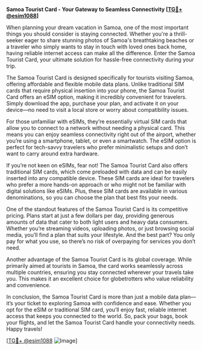 **Samoa Tourist Card - Your Gateway to Seamless Connectivity [[TG💪+ @esim1088](https://t.me/s/esim1088)]**

When planning your dream vacation in Samoa, one of the most important things you should consider is staying connected. Whether you're a thrill-seeker eager to share stunning photos of Samoa's breathtaking beaches or a traveler who simply wants to stay in touch with loved ones back home, having reliable internet access can make all the difference. Enter the Samoa Tourist Card, your ultimate solution for hassle-free connectivity during your trip.

The Samoa Tourist Card is designed specifically for tourists visiting Samoa, offering affordable and flexible mobile data plans. Unlike traditional SIM cards that require physical insertion into your phone, the Samoa Tourist Card offers an eSIM option, making it incredibly convenient for travelers. Simply download the app, purchase your plan, and activate it on your device—no need to visit a local store or worry about compatibility issues.

For those unfamiliar with eSIMs, they’re essentially virtual SIM cards that allow you to connect to a network without needing a physical card. This means you can enjoy seamless connectivity right out of the airport, whether you’re using a smartphone, tablet, or even a smartwatch. The eSIM option is perfect for tech-savvy travelers who prefer minimalistic setups and don’t want to carry around extra hardware.

If you’re not keen on eSIMs, fear not! The Samoa Tourist Card also offers traditional SIM cards, which come preloaded with data and can be easily inserted into any compatible device. These SIM cards are ideal for travelers who prefer a more hands-on approach or who might not be familiar with digital solutions like eSIMs. Plus, these SIM cards are available in various denominations, so you can choose the plan that best fits your needs.

One of the standout features of the Samoa Tourist Card is its competitive pricing. Plans start at just a few dollars per day, providing generous amounts of data that cater to both light users and heavy data consumers. Whether you’re streaming videos, uploading photos, or just browsing social media, you’ll find a plan that suits your lifestyle. And the best part? You only pay for what you use, so there’s no risk of overpaying for services you don’t need.

Another advantage of the Samoa Tourist Card is its global coverage. While primarily aimed at tourists in Samoa, the card works seamlessly across multiple countries, ensuring you stay connected wherever your travels take you. This makes it an excellent choice for globetrotters who value reliability and convenience.

In conclusion, the Samoa Tourist Card is more than just a mobile data plan—it’s your ticket to exploring Samoa with confidence and ease. Whether you opt for the eSIM or traditional SIM card, you’ll enjoy fast, reliable internet access that keeps you connected to the world. So, pack your bags, book your flights, and let the Samoa Tourist Card handle your connectivity needs. Happy travels!

[[TG💪+ @esim1088](https://t.me/s/esim1088) ![Image](https://i.postimg.cc/Y0z9fWf4/image.png)]